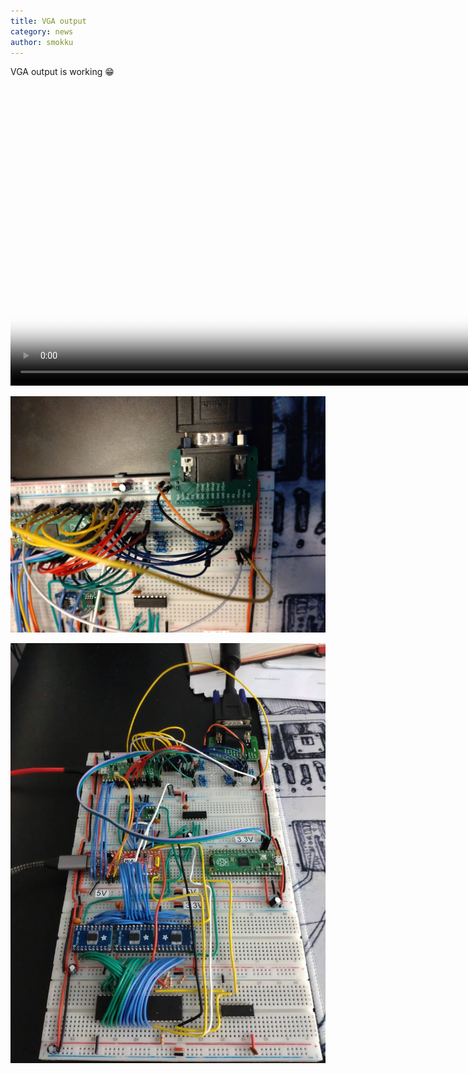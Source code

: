 ```yaml
---
title: VGA output
category: news
author: smokku
---
```


VGA output is working 😁

<video controls height="480"
  poster="/media/2024-03-14_VGA_output.png">
  <source src="/media/2024-03-14_VGA_output.webm" type="video/webm" />
  <source src="/media/2024-03-14_VGA_output.mp4" type="video/mp4" />
  Download the
  <a href="/media/2024-03-14_VGA_output.webm">WEBM</a>
  or
  <a href="/media/2024-03-14_VGA_output.mp4">MP4</a>
  video.
</video>

![X65 VGA](/media/2024-03-14_VGA_closeup.jpeg)

![X65 breadboard](/media/2024-03-14_board.png)
